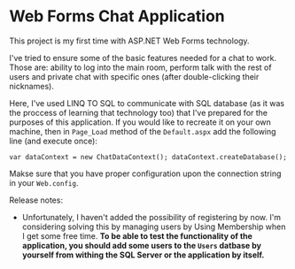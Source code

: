 # Web Forms Chat Application

This project is my first time with ASP.NET Web Forms technology. 

I've tried to ensure some of the basic features needed for a chat to work. Those are: ability to log into the main room, 
perform talk with the rest of users and private chat with specific ones (after double-clicking their nicknames).

Here, I've used LINQ TO SQL to communicate with SQL database (as it was the proccess of learning that technology too)
that I've prepared for the purposes of this application. If you would like to recreate it on your own machine, then in `Page_Load` method 
of the `Default.aspx` add the following line (and execute once): 

`var dataContext = new ChatDataContext(); dataContext.createDatabase();`

Makse sure that you have proper configuration upon the connection string in your `Web.config`.

Release notes:
- Unfortunately, I haven't added the possibility of registering by now. I'm considering solving this by managing users by Using Membership 
when I get some free time. <b>To be able to test the functionality of the application, you should add some users to the `Users` datbase
by yourself from withing the SQL Server or the application by itself.</b>
